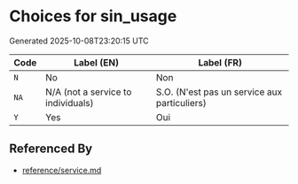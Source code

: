# Choices for sin_usage

Generated 2025-10-08T23:20:15 UTC

| Code | Label (EN) | Label (FR) |
|------|------------|------------|
| `N` | No | Non |
| `NA` | N/A (not a service to individuals) | S.O. (N'est pas un service aux particuliers) |
| `Y` | Yes | Oui |


## Referenced By

- [reference/service.md](../reference/service.md)
